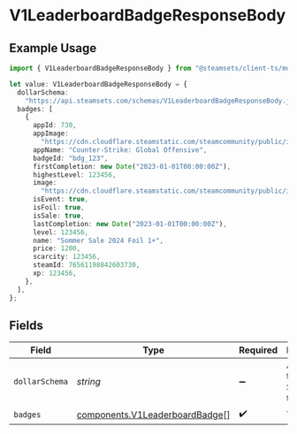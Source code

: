 # V1LeaderboardBadgeResponseBody

## Example Usage

```typescript
import { V1LeaderboardBadgeResponseBody } from "@steamsets/client-ts/models/components";

let value: V1LeaderboardBadgeResponseBody = {
  dollarSchema:
    "https://api.steamsets.com/schemas/V1LeaderboardBadgeResponseBody.json",
  badges: [
    {
      appId: 730,
      appImage:
        "https://cdn.cloudflare.steamstatic.com/steamcommunity/public/images/apps/730/a1a2f9f3f4c0c2b1f8d3a4e5f6d7e8f9.jpg",
      appName: "Counter-Strike: Global Offensive",
      badgeId: "bdg_123",
      firstCompletion: new Date("2023-01-01T00:00:00Z"),
      highestLevel: 123456,
      image:
        "https://cdn.cloudflare.steamstatic.com/steamcommunity/public/images/items/2861690/088ef3b86f9529b031929eab0a2e60bf30d1b904.png",
      isEvent: true,
      isFoil: true,
      isSale: true,
      lastCompletion: new Date("2023-01-01T00:00:00Z"),
      level: 123456,
      name: "Sommer Sale 2024 Foil 1+",
      price: 1200,
      scarcity: 123456,
      steamId: 76561198842603730,
      xp: 123456,
    },
  ],
};
```

## Fields

| Field                                                                            | Type                                                                             | Required                                                                         | Description                                                                      | Example                                                                          |
| -------------------------------------------------------------------------------- | -------------------------------------------------------------------------------- | -------------------------------------------------------------------------------- | -------------------------------------------------------------------------------- | -------------------------------------------------------------------------------- |
| `dollarSchema`                                                                   | *string*                                                                         | :heavy_minus_sign:                                                               | A URL to the JSON Schema for this object.                                        | https://api.steamsets.com/schemas/V1LeaderboardBadgeResponseBody.json            |
| `badges`                                                                         | [components.V1LeaderboardBadge](../../models/components/v1leaderboardbadge.md)[] | :heavy_check_mark:                                                               | The badges                                                                       |                                                                                  |